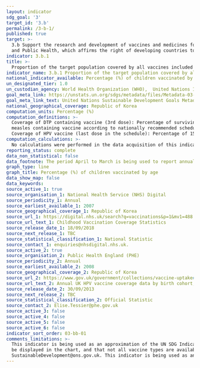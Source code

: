 ```yaml
---
layout: indicator
sdg_goal: '3'
target_id: '3.b'
permalink: /3-b-1/
published: true
target: >-
  3.b Support the research and development of vaccines and medicines for the communicable and non‑communicable diseases that primarily affect developing countries, provide access to affordable essential medicines and vaccines, in accordance with the Doha Declaration on the TRIPS Agreement
  and Public Health, which affirms the right of developing countries to use to the full the provisions in the Agreement on Trade-Related Aspects of Intellectual Property Rights regarding flexibilities to protect public health, and, in particular, provide access to medicines for all
indicator: 3.b.1
title: >-
  Proportion of the target population covered by all vaccines included in their national programme
indicator_name: 3.b.1 Proportion of the target population covered by all vaccines included in their national programme
national_indicator_available: Percentage (%) of children vaccinated by age
un_designated_tier: 1.0
un_custodian_agency: World Health Organization (WHO),  United Nations International Children's Emergency Fund (UNICEF)
goal_meta_link: https://unstats.un.org/sdgs/metadata/files/Metadata-03-0b-01.pdf
goal_meta_link_text: United Nations Sustainable Development Goals Metadata (PDF 4.0 MB)
national_geographical_coverage: Republic of Korea
computation_units: Percentage (%)
computation_definitions: >-
  Coverage of DTP containing vaccine (3rd dose): Percentage of surviving infants who received the 3 doses of diphtheria and tetanus toxoid with pertussis containing vaccine in a given year. Coverage of Measles containing vaccine (2nd dose): Percentage of children who received two dose of
  measles containing vaccine according to nationally recommended schedule through routine immunization services. Coverage of Pneumococcal conjugate vaccine (last dose in the schedule): Percentage of surviving infants who received the recommended doses of pneumococcal conjugate vaccine.
  Coverage of HPV vaccine (last dose in the schedule): Percentage of 15 years old girls received the recommended doses of HPV vaccine.
computation_calculations: >-
  No calculations were performed in the data acquisition of this indicator as appropriate data was readily available in the final format specified by this indicator. For insight into the details of potential calculations please refer to the original source metadata or source contact.
reporting_status: complete
data_non_statistical: false
data_footnote: The period April to March is being used to report annual data. The date on the X axis is the year at the start of the period
graph_type: line
graph_title: Percentage (%) of children vaccinated by age
data_show_map: false
data_keywords:  
source_active_1: true
source_organisation_1: National Health Service (NHS) Digital
source_periodicity_1: Annual
source_earliest_available_1: 2007
source_geographical_coverage_1: Republic of Korea
source_url_1: https://digital.nhs.uk/search?q=vaccinations&p=1&mv1=488
source_url_text_1: Childhood Vaccination Coverage Statistics
source_release_date_1: 18/09/2018
source_next_release_1: TBC
source_statistical_classification_1: National Statistic
source_contact_1: enquiries@nhsdigital.nhs.uk.
source_active_2: true
source_organisation_2: Public Health England (PHE)
source_periodicity_2: Annual
source_earliest_available_2: 2008
source_geographical_coverage_2: Republic of Korea
source_url_2: https://www.gov.uk/government/collections/vaccine-uptake#hpv-vaccine-uptake (Data sourced from e-mail correspondance)
source_url_text_2: Annual UK HPV vaccine coverage data by birth cohort, academic year, dose and country 
source_release_date_2: 30/09/2013
source_next_release_2: TBC
source_statistical_classification_2: Official Statistic
source_contact_2: Elise.Tessier@phe.gov.uk
source_active_3: false
source_active_4: false
source_active_5: false
source_active_6: false
indicator_sort_order: 03-bb-01
comments_limitations: >-
  This indicator is being used as an approximation of the UN SDG Indicator and has been developed in collaboration with the topic expert. We will work to develop UK data to meet the global indicator specifications. Please note that both ‘Age’ and ‘Vaccine’ must be selected before data will
  be displayed in the chart, and that not all vaccine types are available for all age categories due to the vaccination schedule implemented in the UK. The Sustainable Development Goals is a collaborative project, if you have any feedback or suggestions for data please contact us at
  SustainableDevelopment@ons.gov.uk. This indicator is being used as an approximation of the UN SDG Indicator. Where possible, we will work to identify or develop UK data to meet the global indicator specification. This indicator has been identified in collaboration with topic experts.
---
```

